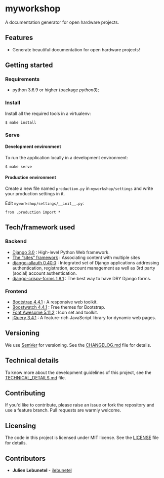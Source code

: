 # myworkshop
A documentation generator for open hardware projects.

## Features
 * Generate beautiful documentation for open hardware projects!

## Getting started

### Requirements
 * python 3.6.9 or higher (package _python3_);

### Install
Install all the required tools in a virtualenv:
```
$ make install
```

### Serve

#### Development environment
To run the application locally in a development environment:
```
$ make serve
```

#### Production environment
Create a new file named `production.py` in `myworkshop/settings` and write your production settings in it.

Edit `myworkshop/settings/__init__.py`:
```
from .production import *
```

## Tech/framework used

### Backend
* [Django 3.0](https://www.djangoproject.com/) : High-level Python Web framework.
* [The “sites” framework](https://docs.djangoproject.com/en/2.2/ref/contrib/sites/) : Associating content with multiple sites
* [django-allauth 0.40.0](https://github.com/pennersr/django-allauth) : Integrated set of Django applications addressing authentication, registration, account management as well as 3rd party (social) account authentication.
* [django-crispy-forms 1.8.1](https://github.com/django-crispy-forms/django-crispy-forms) : The best way to have DRY Django forms.

### Frontend
 * [Bootstrap 4.4.1](https://getbootstrap.com/) : A responsive web toolkit.
 * [Boostwatch 4.4.1](https://bootswatch.com/) : Free themes for Bootstrap.
 * [Font Awesome 5.11.2](https://fontawesome.com/) : Icon set and toolkit.
 * [jQuery 3.4.1](https://jquery.com/) : A feature-rich JavaScript library for dynamic web pages.

## Versioning
We use [SemVer](http://semver.org/) for versioning. See the [CHANGELOG.md](CHANGELOG.md) file for details.

## Technical details
To know more about the development guidelines of this project, see the [TECHNICAL_DETAILS.md](TECHNICAL_DETAILS.md) file.

## Contributing
If you'd like to contribute, please raise an issue or fork the repository and use a feature branch. Pull requests are warmly welcome.

## Licensing
The code in this project is licensed under MIT license. See the [LICENSE](LICENSE) file for details.

## Contributors
 * **Julien Lebunetel** - [jlebunetel](https://github.com/jlebunetel)
